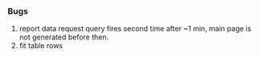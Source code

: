 ### Bugs
1. report data request query fires second time after ~1 min, main page is not generated before then.
2. fit table rows
